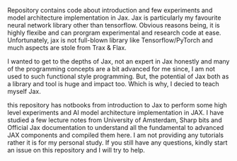 Repository contains code about introduction and few experiments and model architecture implementation in Jax. Jax is particularly my favourite neural network library other than tensorflow. 
Obvious reasons being, it is highly flexibe and can prorgram experimental and research code at ease. Unfortunately, jax is not full-blown library like Tensorflow/PyTorch and much aspects are stole from Trax & Flax.

I wanted to get to the depths of Jax, not an expert in Jax honestly and many of the programming concepts are a bit advanced for me since, I am not used to such functional style programming. But, the potential of Jax both as a library and tool is huge and impact too. Which is why, I decied to teach myself Jax. 

this repository has notbooks from introduction to Jax to perform some high level experiments and AI model architecture implementation in JAX. I have studied a few lecture notes from University of Amsterdam, Sharp bits and Official Jax documentation to understand all the fundamental to advanced JAX components and compiled them here. I am not providing any tutorials rather it is for my personal study. If you still have any questions, kindly start an issue on this repository and I will try to help. 

